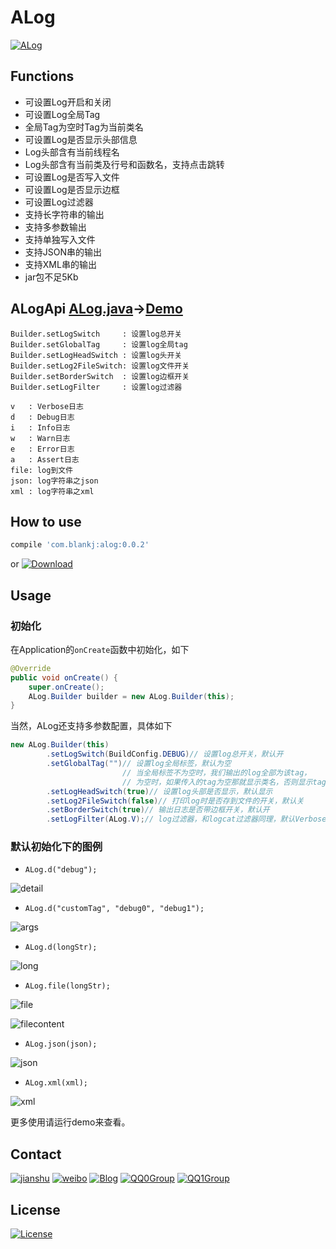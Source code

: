 # ALog

[![ALog][alogsvg]][alog]

## Functions

* 可设置Log开启和关闭
* 可设置Log全局Tag
* 全局Tag为空时Tag为当前类名
* 可设置Log是否显示头部信息
* Log头部含有当前线程名
* Log头部含有当前类及行号和函数名，支持点击跳转
* 可设置Log是否写入文件
* 可设置Log是否显示边框
* 可设置Log过滤器
* 支持长字符串的输出
* 支持多参数输出
* 支持单独写入文件
* 支持JSON串的输出
* 支持XML串的输出
* jar包不足5Kb


## ALogApi [ALog.java][alog.java]→[Demo][alog.demo]
```
Builder.setLogSwitch     : 设置log总开关
Builder.setGlobalTag     : 设置log全局tag
Builder.setLogHeadSwitch : 设置log头开关
Builder.setLog2FileSwitch: 设置log文件开关
Builder.setBorderSwitch  : 设置log边框开关
Builder.setLogFilter     : 设置log过滤器

v   : Verbose日志
d   : Debug日志
i   : Info日志
w   : Warn日志
e   : Error日志
a   : Assert日志
file: log到文件
json: log字符串之json
xml : log字符串之xml
```


## How to use

``` groovy
compile 'com.blankj:alog:0.0.2'
```

or [![Download][jarsvg]][jar]


## Usage

### 初始化

在Application的`onCreate`函数中初始化，如下
``` java
@Override
public void onCreate() {
    super.onCreate();
    ALog.Builder builder = new ALog.Builder(this);
}
```

当然，ALog还支持多参数配置，具体如下
``` java
new ALog.Builder(this)
        .setLogSwitch(BuildConfig.DEBUG)// 设置log总开关，默认开
        .setGlobalTag("")// 设置log全局标签，默认为空
                         // 当全局标签不为空时，我们输出的log全部为该tag，
                         // 为空时，如果传入的tag为空那就显示类名，否则显示tag
        .setLogHeadSwitch(true)// 设置log头部是否显示，默认显示
        .setLog2FileSwitch(false)// 打印log时是否存到文件的开关，默认关
        .setBorderSwitch(true)// 输出日志是否带边框开关，默认开
        .setLogFilter(ALog.V);// log过滤器，和logcat过滤器同理，默认Verbose
```


### 默认初始化下的图例

* `ALog.d("debug");`

![detail][detail]

* `ALog.d("customTag", "debug0", "debug1");`

![args][args]

* `ALog.d(longStr);`

![long][long]

* `ALog.file(longStr);`

![file][file]

![filecontent][filecontent]

* `ALog.json(json);`

![json][json]

* `ALog.xml(xml);`

![xml][xml]


更多使用请运行demo来查看。



## Contact

[![jianshu][jianshusvg]][jianshu] [![weibo][weibosvg]][weibo]  [![Blog][blogsvg]][blog] [![QQ0Group][qq0groupsvg]][qq0group] [![QQ1Group][qq1groupsvg]][qq1group]

## License

[![License][licensesvg]][license]



[alogsvg]: https://img.shields.io/badge/ALog-v0.0.2-blue.svg
[alog]: https://github.com/Blankj/ALog
[alog.java]: https://github.com/Blankj/ALog/blob/master/alog/src/main/java/com/blankj/ALog.java
[alog.demo]: https://github.com/Blankj/ALog/blob/master/app/src/main/java/com/blankj/alog/ALogActivity.java
[jarsvg]: https://img.shields.io/badge/download-jar--4Kb-brightgreen.svg
[jar]: https://jcenter.bintray.com/com/blankj/alog/0.0.2/alog-0.0.2-sources.jar
[detail]: https://raw.githubusercontent.com/Blankj/ALog/master/img/detail.png
[args]: https://raw.githubusercontent.com/Blankj/ALog/master/img/args.png
[long]: https://raw.githubusercontent.com/Blankj/ALog/master/img/long.png
[file]: https://raw.githubusercontent.com/Blankj/ALog/master/img/file.png
[filecontent]: https://raw.githubusercontent.com/Blankj/ALog/master/img/filecontent.png
[json]: https://raw.githubusercontent.com/Blankj/ALog/master/img/json.png
[xml]: https://raw.githubusercontent.com/Blankj/ALog/master/img/xml.png
[jianshusvg]: https://img.shields.io/badge/简书-Blankj-brightgreen.svg
[jianshu]: http://www.jianshu.com/u/46702d5c6978
[weibosvg]: https://img.shields.io/badge/weibo-__Blankj-brightgreen.svg
[weibo]: http://weibo.com/3076228982
[blogsvg]: https://img.shields.io/badge/Blog-Blankj-brightgreen.svg
[blog]: http://blankj.com
[qq0groupsvg]: https://img.shields.io/badge/QQ0群(满)-74721490-fba7f9.svg
[qq0group]: https://shang.qq.com/wpa/qunwpa?idkey=62baf2c3ec6b0863155b0c7a10c71bba2608cb0b6532fc18515835e54c69bdd3
[qq1groupsvg]: https://img.shields.io/badge/QQ1群-25206533-fba7f9.svg
[qq1group]: https://shang.qq.com/wpa/qunwpa?idkey=d906789f84484465e2736f7b524366b4c23afeda38733d5c7b10fc3f6e406e9b
[licensesvg]: https://img.shields.io/badge/License-Apache--2.0-blue.svg
[license]: https://opensource.org/licenses/apache2.0.php
